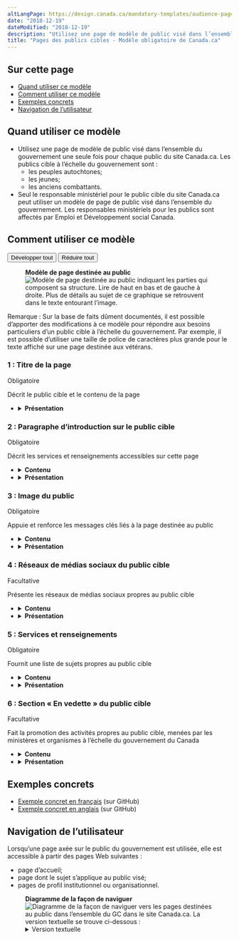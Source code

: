 ```yaml
---
altLangPage: https://design.canada.ca/mandatory-templates/audience-pages.html
date: "2018-12-19"
dateModified: "2018-12-19"
description: "Utilisez une page de modèle de public visé dans l’ensemble du gouvernement une seule fois pour chaque public du site Canada.ca."
title: "Pages des publics cibles - Modèle obligatoire de Canada.ca"
---
```

<section>
  <h2>Sur cette page</h2>
  <ul>
    <li><a href="#utilisation">Quand utiliser ce modèle</a></li>
    <li><a href="#specifications">Comment utiliser ce modèle</a></li>
    <li><a href="#exemples">Exemples concrets</a></li>
    <li><a href="#navigation">Navigation de l’utilisateur</a></li>
  </ul>
</section>
<section>
  <h2 id="utilisation">Quand utiliser ce modèle</h2>
  <ul>
    <li>Utilisez une page de modèle de public visé dans l’ensemble du gouvernement une seule fois pour chaque public du site Canada.ca. Les publics cible à l’échelle du gouvernement sont&nbsp;:
      <ul>
        <li>les peuples autochtones;</li>
        <li>les jeunes;</li>
        <li>les anciens combattants.</li>
      </ul>
    </li>
    <li>Seul le responsable ministériel pour le public cible du site Canada.ca peut utiliser un modèle de page de public visé dans l’ensemble du gouvernement. Les responsables ministériels pour les publics sont affectés par Emploi et Développement social Canada.</li>
  </ul>
</section>
<section>
  <h2 id="specifications">Comment utiliser ce modèle</h2>
  <div class="btn-group mrgn-bttm-sm">
    <button class="btn btn-default wb-toggle" data-toggle='{"selector": "details", "parent": "#template-elements", "type": "on"}' type="button">Développer tout</button>
    <button class="btn btn-default wb-toggle" data-toggle='{"selector": "details", "parent": "#template-elements", "type": "off"}' type="button">Réduire tout</button>
  </div>
  <div class="row">
    <div class="col-lg-6 pull-right">
      <figure class="mrgn-bttm-lg">
        <figcaption class="text-center"><b>Modèle de page destinée au public</b></figcaption>
        <img alt="Modèle de page destinée au public indiquant les parties qui composent sa structure. Lire de haut en bas et de gauche à droite. Plus de détails au sujet de ce graphique se retrouvent dans le texte entourant l’image." class="full-width" src="https://www.canada.ca/content/dam/tbs-sct/images/government-communications/canada-content-style-guide/audience-page-fra-02.jpg"/></figure>
      <section class="alert alert-info small">
        <p>Remarque&nbsp;: Sur la base de faits dûment documentés, il est possible d’apporter des modifications à ce modèle pour répondre aux besoins particuliers d’un public cible à l’échelle du gouvernement. Par exemple, il est possible d’utiliser une taille de police de caractères plus grande pour le texte affiché sur une page destinée aux vétérans.</p>
      </section>
    </div>
    <div class="col-lg-6 pull-left">
      <section id="template-elements">
        <section>
          <h3>1&nbsp;: Titre de la page</h3>
          <p><span class="label label-danger">Obligatoire</span></p>
          <p>Décrit le public cible et le contenu de la page</p>
          <ul class="list-unstyled">
            <li id="element2">
              <details class="mrgn-bttm-sm">
                <summary class="wb-toggle" data-toggle='{"print":"on"}'><strong>Présentation</strong></summary>
                <ul>
                  <li>Le titre de la page doit être une balise H1 unique.</li>
                  <li>Il doit être le premier élément de la page</li>
                </ul>
              </details>
            </li>
          </ul>
        </section>
        <section>
          <h3>2&nbsp;: Paragraphe d’introduction sur le public cible</h3>
          <p><span class="label label-danger">Obligatoire</span></p>
          <p>Décrit les services et renseignements accessibles sur cette page</p>
          <ul class="list-unstyled">
            <li id="element3">
              <details class="mrgn-bttm-sm">
                <summary class="wb-toggle" data-toggle='{"print":"on"}'><strong>Contenu</strong></summary>
                <ul>
                  <li>Elle donne un aperçu de tous les renseignements et services accessibles à ce public cible.</li>
                  <li>Le texte doit être court et concis.</li>
                  <li>Le contenu est rédigé pour un niveau de scolarité secondaire (pointage de 100 et moins dans<a href="http://www.scolarius.com/">Scolarius</a>)</li>
                </ul>
              </details>
            </li>
            <li id="element4">
              <details class="mrgn-bttm-sm">
                <summary class="wb-toggle" data-toggle='{"print":"on"}'><strong>Présentation</strong></summary>
                <ul>
                  <li>Cette composante figure sous le titre de la page.</li>
                </ul>
              </details>
            </li>
          </ul>
        </section>
        <section>
          <h3>3 : Image du public</h3>
          <p><span class="label label-danger">Obligatoire</span></p>
          <p>Appuie et renforce les messages clés liés à la page destinée au public</p>
          <ul class="list-unstyled">
            <li id="element5">
              <details class="mrgn-bttm-sm">
                <summary class="wb-toggle" data-toggle='{"print":"on"}'><strong>Contenu</strong></summary>
                <ul>
                  <li>L’image peut être affichée ailleurs sur le site.</li>
                  <li>Utilisez la configuration<a href="../configurations-conception-communes/images.html">Images</a>.</li>
                </ul>
              </details>
            </li>
            <li id="element6">
              <details class="mrgn-bttm-sm">
                <summary class="wb-toggle" data-toggle='{"print":"on"}'><strong>Présentation</strong></summary>
                <ul>
                  <li>L’image du public figure en haut de la page.</li>
                  <li>Elle se trouve à la droite du paragraphe d’introduction de la page de public cible.</li>
                  <li>L’image n’est pas assujettie d’un hyperlien.</li>
                  <li>Aucun texte ne devrait être intégré dans l’image.</li>
                </ul>
              </details>
            </li>
          </ul>
        </section>
        <section>
          <h3>4&nbsp;: Réseaux de médias sociaux du public cible</h3>
          <p><span class="label label-info">Facultative</span></p>
          <p>Présente les réseaux de médias sociaux propres au public cible</p>
          <ul class="list-unstyled">
            <li id="element7">
              <details class="mrgn-bttm-sm">
                <summary class="wb-toggle" data-toggle='{"print":"on"}'><strong>Contenu</strong></summary>
                <ul>
                  <li>Utilisez la configuration<a href="../configurations-conception-communes/bloc-medias-sociaux.html">Bloc des réseaux de médias sociaux (fenêtre &laquo;&nbsp;Suivez&nbsp;&raquo;)</a>.</li>
                </ul>
              </details>
            </li>
            <li id="element8">
              <details class="mrgn-bttm-sm">
                <summary class="wb-toggle" data-toggle='{"print":"on"}'><strong>Présentation</strong></summary>
                <ul>
                  <li>Cette composante se trouve sous le paragraphe d’introduction sur le public cible.</li>
                </ul>
              </details>
            </li>
          </ul>
        </section>
        <section>
          <h3>5&nbsp;: Services et renseignements</h3>
          <p><span class="label label-danger">Obligatoire</span></p>
          <p>Fournit une liste de sujets propres au public cible</p>
          <ul class="list-unstyled">
            <li id="element9">
              <details class="mrgn-bttm-sm">
                <summary class="wb-toggle" data-toggle='{"print":"on"}'><strong>Contenu</strong></summary>
                <ul>
                  <li>Utilisez la configuration<a href="../configurations-conception-communes/services-renseignements.html">Services et renseignements</a>.</li>
                </ul>
              </details>
            </li>
            <li id="element10">
              <details class="mrgn-bttm-sm">
                <summary class="wb-toggle" data-toggle='{"print":"on"}'><strong>Présentation</strong></summary>
                <ul>
                  <li>Cette composante se trouve sous les réseaux de médias sociaux du public cible.</li>
                  <li>L’étiquette de l’en-tête est &laquo;&nbsp;Services et renseignements&nbsp;&raquo;.</li>
                </ul>
              </details>
            </li>
          </ul>
        </section>
        <section>
          <h3>6&nbsp;: Section &laquo;&nbsp;En vedette&nbsp;&raquo; du public cible</h3>
          <p><span class="label label-info">Facultative</span></p>
          <p>Fait la promotion des activités propres au public cible, menées par les ministères et organismes à l’échelle du gouvernement du Canada</p>
          <ul class="list-unstyled">
            <li id="element11">
              <details class="mrgn-bttm-sm">
                <summary class="wb-toggle" data-toggle='{"print":"on"}'><strong>Contenu</strong></summary>
                <ul>
                  <li>Utilisez la configuration<a href="../configurations-conception-communes/vignettes-promotionnelles.html">Promotions contextuelles</a>.</li>
                </ul>
              </details>
            </li>
            <li id="element12">
              <details class="mrgn-bttm-sm">
                <summary class="wb-toggle" data-toggle='{"print":"on"}'><strong>Présentation</strong></summary>
                <ul>
                  <li>L’étiquette de l’en-tête est &laquo;&nbsp;En vedette&nbsp;&raquo;.</li>
                </ul>
              </details>
            </li>
          </ul>
        </section>
      </section>
    </div>
  </div>
</section>
<section>
  <h2 id="exemples">Exemples concrets</h2>
  <ul>
    <li><a href="http://wet-boew.github.io/themes-dist/GCWeb/gc-audience-fr.html">Exemple concret en français</a> (sur GitHub)</li>
    <li><a href="http://wet-boew.github.io/themes-dist/GCWeb/gc-audience-en.html">Exemple concret en anglais</a> (sur GitHub)</li>
  </ul>
</section>
<section>
  <h2 id="navigation">Navigation de l’utilisateur</h2>
  <p>Lorsqu’une page axée sur le public du gouvernement est utilisée, elle est accessible à partir des pages Web suivantes&nbsp;:</p>
  <ul>
    <li>page d’accueil;</li>
    <li>page dont le sujet s’applique au public visé;</li>
    <li>pages de profil institutionnel ou organisationnel.</li>
  </ul>
  <figure class="mrgn-bttm-lg">
    <figcaption class="text-center"><b>Diagramme de la façon de naviguer</b></figcaption>
    <img alt="Diagramme de la façon de naviguer vers les pages destinées au public dans l’ensemble du GC dans le site Canada.ca. La version textuelle se trouve ci-dessous :" class="img-responsive center-block" src="https://www.canada.ca/content/dam/tbs-sct/images/government-communications/canada-content-style-guide/audience-pages-ia-fra.png"/>
    <details>
      <summary class="wb-toggle" data-toggle='{"print":"on"}'>Version textuelle</summary>
      <p>On peut accéder aux pages destinées au public dans l’ensemble du<abbr title="Gouvernement du Canada">GC</abbr>à partir de la page d’accueil, des profils institutionnels connexes et des pages de sujets connexes.</p>
    </details>
  </figure>
</section>
